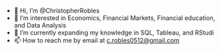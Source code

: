 - 👋 Hi, I’m @ChristopherRobles
- 👀 I’m interested in Economics, Financial Markets, Financial education, and Data Analysis
- 🌱 I’m currently expanding my knowledge in SQL, Tableau, and RStudi
- 📫 How to reach me by email at c.robles0512@gmail.com

<!---
ChristopherRobles/ChristopherRobles is a ✨ special ✨ repository because its `README.md` (this file) appears on your GitHub profile.
You can click the Preview link to take a look at your changes.
--->
